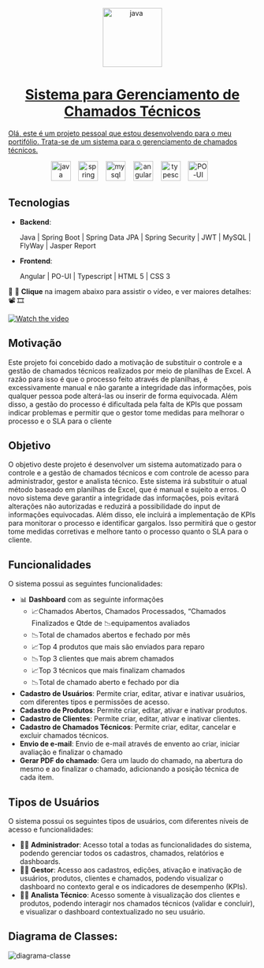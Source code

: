 
<p align="center">
    <a href="https://www.java.com/pt-BR/" target="_blank"><img title="Java" src="https://github.com/CarlosEReis/er7_assistencia-tecnica/assets/12797559/41c08893-7af3-4de9-ac88-9f4d572a2869" alt="java" width="120" height="120"/>
</p>



<div align="center">
  
# Sistema para Gerenciamento de Chamados Técnicos
</div>

Olá, este é um projeto pessoal que estou desenvolvendo para o meu portifólio. Trata-se de um sistema para o gerenciamento de chamados técnicos.

<p align="center">
    <a href="https://www.java.com/pt-BR/" target="_blank"><img title="Java" src="https://cdn.jsdelivr.net/gh/devicons/devicon/icons/java/java-original.svg" alt="java" width="40" height="40"/></a>&nbsp &nbsp
    <a href="https://spring.io/" target="_blank"><img title="Spring" src="https://cdn.jsdelivr.net/gh/devicons/devicon/icons/spring/spring-original.svg" alt="spring" width="40" height="40"/></a>&nbsp &nbsp
    <a href="https://www.mysql.com/" target="_blank"><img title="MySQL" src="https://cdn.jsdelivr.net/gh/devicons/devicon/icons/mysql/mysql-original.svg" alt="mysql" width="40" height="40"/></a>&nbsp &nbsp
    <a href="https://angular.io/" target="_blank"><img title="Angular" src="https://cdn.jsdelivr.net/gh/devicons/devicon/icons/angularjs/angularjs-original.svg" alt="angular" width="40" height="40"/></a>&nbsp &nbsp
    <a href="https://www.typescriptlang.org/" target="_blank"><img title="Typescript" src="https://cdn.jsdelivr.net/gh/devicons/devicon/icons/typescript/typescript-original.svg" alt="typescript" width="40" height="40"/></a>&nbsp &nbsp
    <a href="https://po-ui.io/" target="_blank"><img title="PO-UI" src="https://po-ui.io/assets/po-logos/po_color_bg.svg" alt="PO-UI" width="40" height="40"/></a>&nbsp &nbsp
</p>




  ## Tecnologias
  
- **Backend**:

  Java | Spring Boot | Spring Data JPA | Spring Security | JWT | MySQL | FlyWay | Jasper Report

- **Frontend**:

  Angular | PO-UI | Typescript | HTML 5 | CSS 3



🤚 🎥 **Clique** na imagem abaixo para assistir o vídeo, e ver maiores detalhes: 📽 🎞

[![Watch the video](https://github-production-user-asset-6210df.s3.amazonaws.com/12797559/281187311-64303ede-6fb7-4d73-8d54-41380bd4dbeb.png)](https://www.youtube.com/embed/4UlR75WgHHM)



## Motivação

Este projeto foi concebido dado a motivação de substituir o controle e a gestão de chamados técnicos realizados por meio de planilhas de Excel. A razão para isso é que o processo feito através de planilhas, é excessivamente manual e não garante a integridade das informações, pois qualquer pessoa pode alterá-las ou inserir de forma equivocada. Além disso, a gestão do processo é dificultada pela falta de KPIs que possam indicar problemas e permitir que o gestor tome medidas para melhorar o processo e o SLA para o cliente

## Objetivo

O objetivo deste projeto é desenvolver um sistema automatizado para o controle e a gestão de chamados técnicos e com controle de acesso para administrador, gestor e analista técnico. Este sistema irá substituir o atual método baseado em planilhas de Excel, que é manual e sujeito a erros. O novo sistema deve garantir a integridade das informações, pois evitará alterações não autorizadas e reduzirá a possibilidade do input de informações equivocadas. Além disso, ele incluirá a implementação de KPIs para monitorar o processo e identificar gargalos. Isso permitirá que o gestor tome medidas corretivas e melhore tanto o processo quanto o SLA para o cliente.

## Funcionalidades

O sistema possui as seguintes funcionalidades:

- 📊 **Dashboard** com as seguinte informações
    - 📈Chamados Abertos, Chamados Processados, “Chamados Finalizados e Qtde de 📉equipamentos avaliados
    - 📉Total de chamados abertos e fechado por mês
    - 📈Top 4 produtos que mais são enviados para reparo
    - 📉Top 3 clientes que mais abrem chamados
    - 📈Top 3 técnicos que mais finalizam chamados
    - 📉Total de chamado aberto e fechado por dia
- **Cadastro de Usuários**: Permite criar, editar, ativar e inativar usuários, com diferentes tipos e permissões de acesso.
- **Cadastro de Produtos**: Permite criar, editar, ativar e inativar produtos.
- **Cadastro de Clientes**: Permite criar, editar, ativar e inativar clientes.
- **Cadastro de Chamados Técnicos**: Permite criar, editar, cancelar e excluir chamados técnicos.
- **Envio de e-mail**: Envio de e-mail através de envento ao criar, iniciar avaliação e finalizar o chamado
- **Gerar PDF do chamado**: Gera um laudo do chamado, na abertura do mesmo e ao finalizar o chamado, adicionando a posição técnica de cada item.

## Tipos de Usuários

O sistema possui os seguintes tipos de usuários, com diferentes níveis de acesso e funcionalidades:

- 👨‍💻 **Administrador**: Acesso total a todas as funcionalidades do sistema, podendo gerenciar todos os cadastros, chamados, relatórios e dashboards.
- 👩‍💼 **Gestor**: Acesso aos cadastros, edições, ativação e inativação de usuários, produtos, clientes e chamados, podendo visualizar o dashboard no contexto geral e os indicadores de desempenho (KPIs).
- 🧑‍🔧 **Analista Técnico**: Acesso somente à visualização dos clientes e produtos, podendo interagir nos chamados técnicos (validar e concluir), e visualizar o dashboard contextualizado no seu usuário.

## Diagrama de Classes:

![diagrama-classe](https://github.com/CarlosEReis/er7_assistencia-tecnica/assets/12797559/83865b20-20e3-40f3-9647-8fa7d3cf6fc2)

